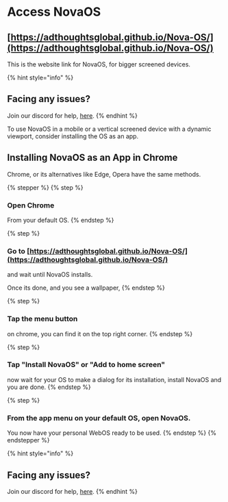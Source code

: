 # Access NovaOS

## [https://adthoughtsglobal.github.io/Nova-OS/](https://adthoughtsglobal.github.io/Nova-OS/)

This is the website link for NovaOS, for bigger screened devices.

{% hint style="info" %}
## Facing any issues?

Join our discord for help, [here](https://discord.gg/NhC8N2Mxta).
{% endhint %}

To use NovaOS in a mobile or a vertical screened device with a dynamic viewport, consider installing the OS as an app.

## Installing NovaOS as an App in Chrome

Chrome, or its alternatives like Edge, Opera have the same methods.

{% stepper %}
{% step %}
### Open Chrome

From your default OS.
{% endstep %}

{% step %}
### Go to [https://adthoughtsglobal.github.io/Nova-OS/](https://adthoughtsglobal.github.io/Nova-OS/)

and wait until NovaOS installs.

Once its done, and you see a wallpaper,
{% endstep %}

{% step %}
### Tap the menu button

on chrome, you can find it on the top right corner.
{% endstep %}

{% step %}
### Tap "Install NovaOS" or "Add to home screen"

now wait for your OS to make a dialog for its installation, install NovaOS and you are done.
{% endstep %}

{% step %}
### From the app menu on your default OS, open NovaOS.

You now have your personal WebOS ready to be used.
{% endstep %}
{% endstepper %}

{% hint style="info" %}
## Facing any issues?

Join our discord for help, [here](https://discord.gg/NhC8N2Mxta).
{% endhint %}
